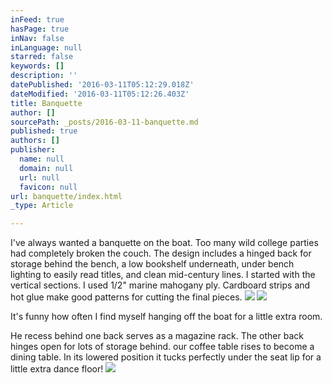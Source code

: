 ```yaml
---
inFeed: true
hasPage: true
inNav: false
inLanguage: null
starred: false
keywords: []
description: ''
datePublished: '2016-03-11T05:12:29.018Z'
dateModified: '2016-03-11T05:12:26.403Z'
title: Banquette
author: []
sourcePath: _posts/2016-03-11-banquette.md
published: true
authors: []
publisher:
  name: null
  domain: null
  url: null
  favicon: null
url: banquette/index.html
_type: Article

---
```

I've always wanted a banquette on the boat.  Too many wild college parties had completely broken the couch.  The design includes a hinged back for storage behind the bench, a low bookshelf underneath, under bench lighting to easily read titles, and clean mid-century lines.  I started with the vertical sections.  I used 1/2" marine mahogany ply.  Cardboard strips and hot glue make good patterns for cutting the final pieces.
![](https://the-grid-user-content.s3-us-west-2.amazonaws.com/c991d200-3ef5-47ae-8ad0-3d4dbc6f62dd.jpg)
![](https://the-grid-user-content.s3-us-west-2.amazonaws.com/d8771b44-5d91-4af7-99a3-c6a25659c910.jpg)

It's funny how often I find myself hanging off the boat for a little extra room.

He recess behind one back serves as a magazine rack.  The other back hinges open for lots of storage behind.  our coffee table rises to become a dining table.  In its lowered position it tucks perfectly under the seat lip for a little extra dance floor!
![](https://the-grid-user-content.s3-us-west-2.amazonaws.com/109bf807-81a6-4fbe-9924-40c09d84cddf.jpg)